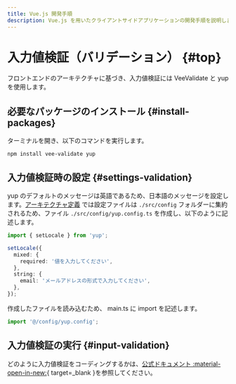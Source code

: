 ```yaml
---
title: Vue.js 開発手順
description: Vue.js を用いたクライアントサイドアプリケーションの開発手順を説明します。
---
```


# 入力値検証（バリデーション） {#top}

フロントエンドのアーキテクチャに基づき、入力値検証には VeeValidate と yup を使用します。

## 必要なパッケージのインストール {#install-packages}

ターミナルを開き、以下のコマンドを実行します。

```terminal
npm install vee-validate yup
```

## 入力値検証時の設定 {#settings-validation}

yup のデフォルトのメッセージは英語であるため、日本語のメッセージを設定します。[アーキテクチャ定義](../../../app-architecture/client-side-rendering/frontend-architecture.md#project-structure) では設定ファイルは `./src/config` フォルダーに集約されるため、ファイル `./src/config/yup.config.ts` を作成し、以下のように記述します。

```typescript title="yup.config.ts"
import { setLocale } from 'yup';

setLocale({
  mixed: {
    required: '値を入力してください',
  },
  string: {
    email: 'メールアドレスの形式で入力してください',
  },
});
```

作成したファイルを読み込むため、 main.ts に import を記述します。

```typescript title="main.ts"
import '@/config/yup.config';
```

## 入力値検証の実行 {#input-validation}

どのように入力値検証をコーディングするかは、[公式ドキュメント :material-open-in-new:](https://vee-validate.logaretm.com/v4/guide/components/validation/){ target=_blank }を参照してください。
